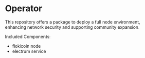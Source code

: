 # Operator

This repository offers a package to deploy a full node environment, enhancing network security and supporting community expansion.

Included Components:
- flokicoin node
- electrum service